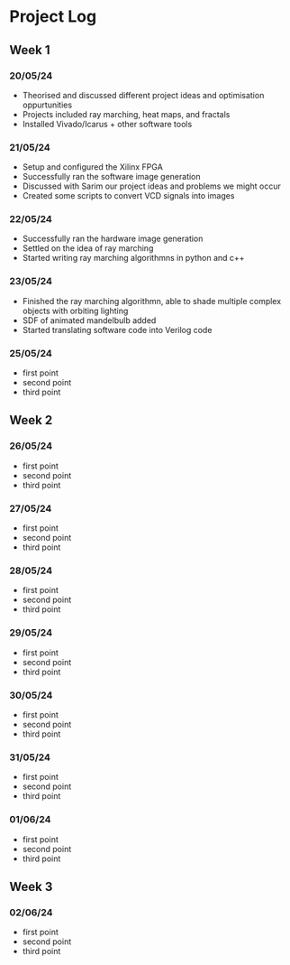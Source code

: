 # Project Log 

## Week 1
### 20/05/24
* Theorised and discussed different project ideas and optimisation oppurtunities
* Projects included ray marching, heat maps, and fractals
* Installed Vivado/Icarus + other software tools

### 21/05/24
* Setup and configured the Xilinx FPGA 
* Successfully ran the software image generation
* Discussed with Sarim our project ideas and problems we might occur
* Created some scripts to convert VCD signals into images

### 22/05/24
* Successfully ran the hardware image generation 
* Settled on the idea of ray marching
* Started writing ray marching algorithmns in python and c++

### 23/05/24
* Finished the ray marching algorithmn, able to shade multiple complex objects with orbiting lighting
* SDF of animated mandelbulb added
* Started translating software code into Verilog code

### 25/05/24
* first point
* second point
* third point

## Week 2
### 26/05/24
* first point
* second point
* third point

### 27/05/24
* first point
* second point
* third point

### 28/05/24
* first point
* second point
* third point

### 29/05/24
* first point
* second point
* third point

### 30/05/24
* first point
* second point
* third point

### 31/05/24
* first point
* second point
* third point

### 01/06/24
* first point
* second point
* third point

## Week 3
### 02/06/24
* first point
* second point
* third point